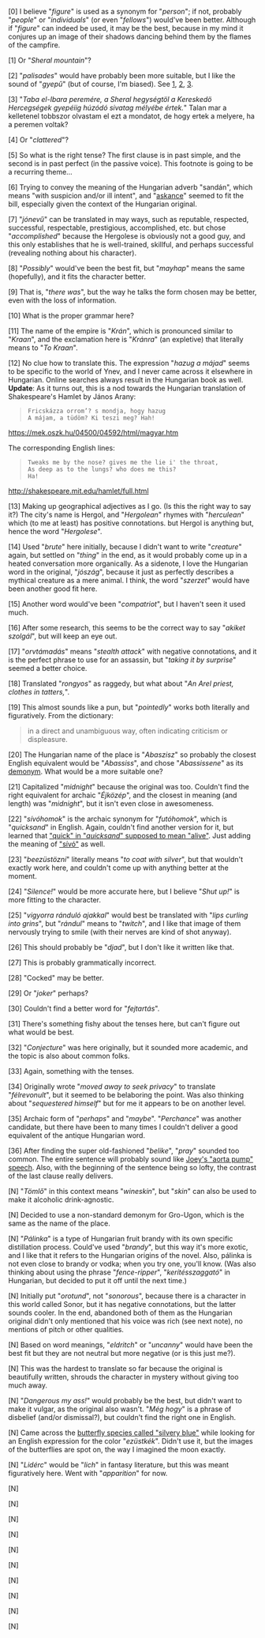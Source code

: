 [0] I believe "_figure_" is used as a synonym for "_person_"; if not, probably "_people_" or "_individuals_" (or even "_fellows_") would've been better. Although if "_figure_" can indeed be used, it may be the best, because in my mind it conjures up an image of their shadows dancing behind them by the flames of the campfire.

[1] Or "_Sheral mountain_"?

[2] "_palisades_" would have probably been more suitable, but I like the sound of "_gyepű_" (but of course, I'm biased). See [1](https://www.metal-archives.com/bands/Gyep%C5%B1/3540433954), [2](https://books.google.com/books?id=SgokDwAAQBAJ&pg=PT527&lpg=PT527&dq=indago+frontier&source=bl&ots=9J-aL1wcUA&sig=ACfU3U048cNwIbWmx09v2spF0nIxPNHVVQ&hl=en&sa=X&ved=2ahUKEwijx8WW7I7nAhU4HzQIHQ5MAuoQ6AEwAHoECAcQAQ#v=onepage&q=indago&f=false), [3](https://hu.wikipedia.org/wiki/Gyep%C5%B1).

[3] "_Taba el-Ibara peremére, a Sheral hegységtöl a Kereskedö Hercegségek gyepéiig húzódó sivatag mélyébe értek._" Talan mar a kelletenel tobbszor olvastam el ezt a mondatot, de hogy ertek a melyere, ha a peremen voltak?

[4] Or "_clattered_"?

[5] So what is the right tense? The first clause is in past simple, and the second is in past perfect (in the passive voice). This footnote is going to be a recurring theme...

[6] Trying to convey the meaning of the Hungarian adverb "sandán", which means "with suspicion and/or ill intent", and "[askance](https://www.google.com/search?sxsrf=ACYBGNRCZncAt-wxG7w8PXJ1KnJb_5IWRQ%3A1579463340975&ei=rLIkXoOQO9jP0PEPiI-Z0Ao&q=sideways+meaning&oq=sideways+meaning&gs_l=psy-ab.3..0i20i263i70i249j0l9.1651.2384..2531...0.2..0.87.620.8....2..0....1..gws-wiz.......0i71j0i67j0i131j0i20i263.GWH3po6O6po&ved=0ahUKEwiDlv-6t5DnAhXYJzQIHYhHBqoQ4dUDCAs&uact=5#dobs=askance)" seemed to fit the bill, especially given the context of the Hungarian original.

[7] "_jónevű_" can be translated in may ways, such as reputable, respected, successful, respectable, prestigious, accomplished, etc. but chose "_accomplished_" because the Hergolese is obviously not a good guy, and this only establishes that he is well-trained, skillful, and perhaps successful (revealing nothing about his character).

[8] "_Possibly_" would've been the best fit, but "_mayhap_" means the same (hopefully), and it fits the character better.

[9] That is, "_there was_", but the way he talks the form chosen may be better, even with the loss of information.

[10] What is the proper grammar here?

[11] The name of the empire is "_Krán_", which is pronounced similar to "_Kraan_", and the exclamation here is "_Kránra_" (an expletive) that literally means to "_To Kraan_".

[12] No clue how to translate this. The expression "_hazug a májad_" seems to be specific to the world of Ynev, and I never came across it elsewhere in Hungarian. Online searches always result in the Hungarian book as well.  
**Update**: As it turns out, this is a nod towards the Hungarian translation of Shakespeare's Hamlet by János Arany:

> ```text
> Fricskázza orrom’? s mondja, hogy hazug
> A májam, a tüdöm? Ki teszi meg? Hah!
> ```
https://mek.oszk.hu/04500/04592/html/magyar.htm

The corresponding English lines:

> ```text
> Tweaks me by the nose? gives me the lie i' the throat,
> As deep as to the lungs? who does me this?
> Ha!
> ```
http://shakespeare.mit.edu/hamlet/full.html

[13] Making up geographical adjectives as I go. (Is this the right way to say it?) The city's name is Hergol, and "_Hergolean_" rhymes with "_herculean_" which (to me at least) has positive connotations. but Hergol is anything but, hence the word "_Hergolese_".

[14] Used "_brute_" here initially, because I didn't want to write "_creature_" again, but settled on "_thing_" in the end, as it would probably come up in a heated conversation more organically. As a sidenote, I love the Hungarian word in the original, "_jószág_", because it just as perfectly describes a mythical creature as a mere animal. I think, the word "_szerzet_" would have been another good fit here.

[15] Another word would've been "_compatriot_", but I haven't seen it used much.

[16] After some research, this seems to be the correct way to say "_akiket szolgál_", but will keep an eye out.

[17] "_orvtámadás_" means "_stealth attack_" with negative connotations, and it is the perfect phrase to use for an assassin, but "_taking it by surprise_" seemed a better choice.

[18] Translated "_rongyos_" as raggedy, but what about "_An Arel priest, clothes in tatters,_".

[19] This almost sounds like a pun, but "_pointedly_" works both literally and figuratively. From the dictionary:
> in a direct and unambiguous way, often indicating criticism or displeasure.

[20] The Hungarian name of the place is "_Abaszisz_" so probably the closest English equivalent would be "_Abassiss_", and chose "_Abassissene_" as its [demonym](https://en.wikipedia.org/wiki/Demonym). What would be a more suitable one?

[21] Capitalized "_midnight_" because the original was too. Couldn't find the right equivalent for archaic "_Éjközép_", and the closest in meaning (and length) was "_midnight_", but it isn't even close in awesomeness.

[22] "_sívóhomok_" is the archaic synonym for "_futóhomok_", which is "_quicksand_" in English. Again, couldn't find another version for it, but learned that ["quick" in "_quicksand_" supposed to mean "alive"](https://english.stackexchange.com/questions/62115/why-is-quicksand-named-so-if-you-get-sucked-in-so-slowly). Just adding the meaning of ["sívó"](https://www.arcanum.hu/hu/online-kiadvanyok/Lexikonok-a-magyar-nyelv-ertelmezo-szotara-1BE8B/s-4893A/sivo-49758/) as well.

[23] "_beezüstözni_" literally means "_to coat with silver_", but that wouldn't exactly work here, and couldn't come up with anything better at the moment.

[24] "_Silence!_" would be more accurate here, but I believe "_Shut up!_" is more fitting to the character.

[25] "_vigyorra ránduló ajakkal_" would best be translated with "_lips curling into grins_", but "_rándul_" means to "_twitch_", and I like that image of them nervously trying to smile (with their nerves are kind of shot anyway).

[26] This should probably be "_djad_", but I don't like it written like that.

[27] This is probably grammatically incorrect.

[28] "Cocked" may be better.

[29] Or "_joker_" perhaps?

[30] Couldn't find a better word for "_fejtartás_".

[31] There's something fishy about the tenses here, but can't figure out what would be best.

[32] "_Conjecture_" was here originally, but it sounded more academic, and the topic is also about common folks.

[33] Again, something with the tenses.

[34] Originally wrote "_moved away to seek privacy_" to translate "_félrevonult_", but it seemed to be belaboring the point. Was also thinking about "_sequestered himself_" but for me it appears to be on another level.

[35] Archaic form of "_perhaps_" and "_maybe_". "_Perchance_" was another candidate, but there have been to many times I couldn't deliver a good equivalent of the antique Hungarian word.

[36] After finding the super old-fashioned "_belike_", "_pray_" sounded too common. The entire sentence will probably sound like [Joey's "aorta pump" speech](https://www.youtube.com/watch?v=LcM4zWiikKQ). Also, with the beginning of the sentence being so lofty, the contrast of the last clause really delivers.

[N] "_Tömlő_" in this context means "_wineskin_", but "_skin_" can also be used to make it alcoholic drink-agnostic.

[N] Decided to use a non-standard demonym for Gro-Ugon, which is the same as the name of the place.

[N] "_Pálinka_" is a type of Hungarian fruit brandy with its own specific distillation process. Could've used "_brandy_", but this way it's more exotic, and I like that it refers to the Hungarian origins of the novel. Also, pálinka is not even close to brandy or vodka; when you try one, you'll know. (Was also thinking about using the phrase "_fence-ripper_", "_kerítésszaggató_" in Hungarian, but decided to put it off until the next time.)

[N] Initially put "_orotund_", not "_sonorous_", because there is a character in this world called Sonor, but it has negative connotations, but the latter sounds cooler. In the end, abandoned both of them as the Hungarian original didn't only mentioned that his voice was rich (see next note), no mentions of pitch or other qualities.

[N] Based on word meanings, "_eldritch_" or "_uncanny_" would have been the best fit but they are not neutral but more negative (or is this just me?).

[N] This was the hardest to translate so far because the original is beautifully written, shrouds the character in mystery without giving too much away.

[N] "_Dangerous my ass!_" would probably be the best, but didn't want to make it vulgar, as the original also wasn't. "_Még hogy_" is a phrase of disbelief (and/or dismissal?), but couldn't find the right one in English.

[N] Came across the [butterfly species called "silvery blue"](https://www.google.com/search?q=%22silvery+blue%22&sxsrf=ACYBGNSTraiNuifXVGo5Ao6h7h7i1FmwPw:1580063547290&source=lnms&sa=X&ved=0ahUKEwiFstWz86HnAhUVnZ4KHeNUB7MQ_AUIDSgA&biw=1478&bih=707&dpr=0.9) while looking for an English expression for the color "_ezüstkék_". Didn't use it, but the images of the butterflies are spot on, the way I imagined the moon exactly.

[N]  "_Lidérc_" would be "_lich_" in fantasy literature, but this was meant figuratively here. Went with "_apparition_" for now.

[N]

[N]

[N]

[N]

[N]

[N]

[N]

[N]

[N]

[N]
